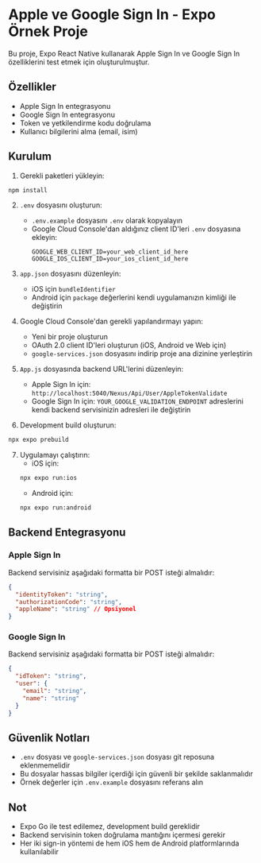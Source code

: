 # Apple ve Google Sign In - Expo Örnek Proje

Bu proje, Expo React Native kullanarak Apple Sign In ve Google Sign In özelliklerini test etmek için oluşturulmuştur.

## Özellikler

- Apple Sign In entegrasyonu
- Google Sign In entegrasyonu
- Token ve yetkilendirme kodu doğrulama
- Kullanıcı bilgilerini alma (email, isim)

## Kurulum

1. Gerekli paketleri yükleyin:
```bash
npm install
```

2. `.env` dosyasını oluşturun:
   - `.env.example` dosyasını `.env` olarak kopyalayın
   - Google Cloud Console'dan aldığınız client ID'leri `.env` dosyasına ekleyin:
     ```
     GOOGLE_WEB_CLIENT_ID=your_web_client_id_here
     GOOGLE_IOS_CLIENT_ID=your_ios_client_id_here
     ```

3. `app.json` dosyasını düzenleyin:
   - iOS için `bundleIdentifier`
   - Android için `package` değerlerini kendi uygulamanızın kimliği ile değiştirin

4. Google Cloud Console'dan gerekli yapılandırmayı yapın:
   - Yeni bir proje oluşturun
   - OAuth 2.0 client ID'leri oluşturun (iOS, Android ve Web için)
   - `google-services.json` dosyasını indirip proje ana dizinine yerleştirin

5. `App.js` dosyasında backend URL'lerini düzenleyin:
   - Apple Sign In için: `http://localhost:5040/Nexus/Api/User/AppleTokenValidate`
   - Google Sign In için: `YOUR_GOOGLE_VALIDATION_ENDPOINT`
   adreslerini kendi backend servisinizin adresleri ile değiştirin

6. Development build oluşturun:
```bash
npx expo prebuild
```

7. Uygulamayı çalıştırın:
   - iOS için:
   ```bash
   npx expo run:ios
   ```
   - Android için:
   ```bash
   npx expo run:android
   ```

## Backend Entegrasyonu

### Apple Sign In
Backend servisiniz aşağıdaki formatta bir POST isteği almalıdır:

```json
{
  "identityToken": "string",
  "authorizationCode": "string",
  "appleName": "string" // Opsiyonel
}
```

### Google Sign In
Backend servisiniz aşağıdaki formatta bir POST isteği almalıdır:

```json
{
  "idToken": "string",
  "user": {
    "email": "string",
    "name": "string"
  }
}
```

## Güvenlik Notları
- `.env` dosyası ve `google-services.json` dosyası git reposuna eklenmemelidir
- Bu dosyalar hassas bilgiler içerdiği için güvenli bir şekilde saklanmalıdır
- Örnek değerler için `.env.example` dosyasını referans alın

## Not
- Expo Go ile test edilemez, development build gereklidir
- Backend servisinin token doğrulama mantığını içermesi gerekir
- Her iki sign-in yöntemi de hem iOS hem de Android platformlarında kullanılabilir 